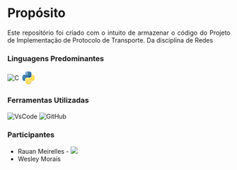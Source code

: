 
# Propósito
<p align="justify"> Este repositório foi criado com o intuito de armazenar o código do Projeto de Implementação de Protocolo de Transporte. Da disciplina de Redes </p>


### Linguagens Predominantes

<div style="display: inline_block;">
  <img align="center" alt="C" height="40" width="40" src="https://cdn.jsdelivr.net/gh/devicons/devicon/icons/c/c-original.svg"/>
  <img align="center" alt="Python" height="35" width="35" src="https://raw.githubusercontent.com/devicons/devicon/master/icons/python/python-original.svg">



### Ferramentas Utilizadas
<div style="display: inline_block;">
  <img align="center" alt="VsCode" height="40" width="40" src="https://cdn.jsdelivr.net/gh/devicons/devicon/icons/vscode/vscode-original.svg">
  <img align="center" alt="GitHub" height="40" width="40" src="https://cdn.jsdelivr.net/gh/devicons/devicon/icons/github/github-original.svg">


### Participantes
  * Rauan Meirelles - <a href="https://github.com/rauan-meirelles" target="_blank"><img src="https://img.shields.io/badge/GITHUB-Rauan Meirelles-blue" target="_blank"></a> 
  * Wesley Morais 
 
